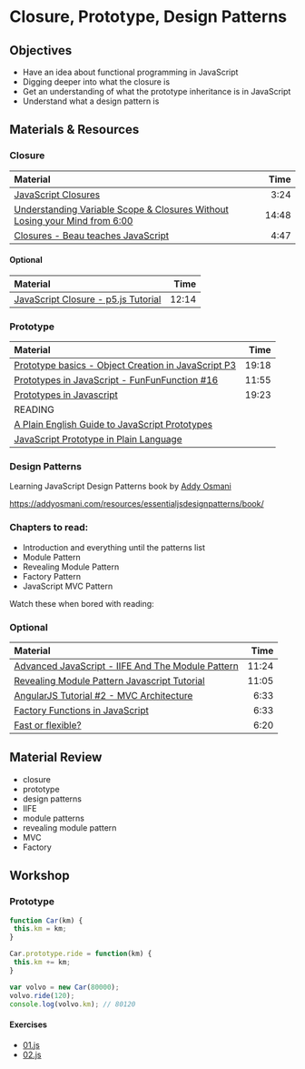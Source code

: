 # Closure, Prototype, Design Patterns

## Objectives
 - Have an idea about functional programming in JavaScript
 - Digging deeper into what the closure is
 - Get an understanding of what the prototype inheritance is in JavaScript
 - Understand what a design pattern is

## Materials & Resources

### Closure
| Material | Time |
|:---------|-----:|
| [JavaScript Closures](https://www.youtube.com/watch?v=R_ZvxMyFSCU) | 3:24 |
| [Understanding Variable Scope & Closures Without Losing your Mind from 6:00](https://youtu.be/iSlSxDNarDY?t=6m1s) | 14:48 |
| [Closures - Beau teaches JavaScript](https://youtu.be/1JsJx1x35c0) | 4:47 |

#### Optional
| Material | Time |
|:---------|-----:|
| [JavaScript Closure - p5.js Tutorial](https://www.youtube.com/watch?v=-jysK0nlz7A) | 12:14 |

### Prototype
| Material | Time |
|:---------|-----:|
| [Prototype basics - Object Creation in JavaScript P3 ](https://www.youtube.com/watch?v=YkoelSTUy7A) | 19:18 |
| [Prototypes in JavaScript - FunFunFunction #16](https://www.youtube.com/watch?v=riDVvXZ_Kb4) | 11:55 |
| [Prototypes in Javascript](https://www.youtube.com/watch?v=hS_WqkyUah8) | 19:23 |
| READING |  |
| [A Plain English Guide to JavaScript Prototypes](http://sporto.github.io/blog/2013/02/22/a-plain-english-guide-to-javascript-prototypes/) |  |
| [JavaScript Prototype in Plain Language](http://javascriptissexy.com/javascript-prototype-in-plain-detailed-language/) |  |

### Design Patterns
Learning JavaScript Design Patterns
book by [Addy Osmani](https://twitter.com/addyosmani)

https://addyosmani.com/resources/essentialjsdesignpatterns/book/   

### Chapters to read:
- Introduction and everything until the patterns list
- Module Pattern
- Revealing Module Pattern
- Factory Pattern
- JavaScript MVC Pattern

Watch these when bored with reading:

### Optional

| Material | Time |
|:---------|-----:|
| [Advanced JavaScript - IIFE And The Module Pattern](https://www.youtube.com/watch?v=ljExIKfwxPM) | 11:24 |
| [Revealing Module Pattern Javascript Tutorial](https://www.youtube.com/watch?v=pOfwp6VlnlM) | 11:05 |
| [AngularJS Tutorial #2 - MVC Architecture](https://www.youtube.com/watch?v=CQE1cBsJ_Gk) | 6:33 |
| [Factory Functions in JavaScript](https://www.youtube.com/watch?v=ImwrezYhw4w) | 6:33 |
| [Fast or flexible?](https://www.youtube.com/watch?v=R39zdSLd8ic) | 6:20 |

## Material Review
 - closure
 - prototype
 - design patterns
  - IIFE
  - module patterns
  - revealing module pattern
  - MVC
  - Factory

  ## Workshop

### Prototype
```javascript
function Car(km) {
 this.km = km;
}

Car.prototype.ride = function(km) {
 this.km += km;
}

var volvo = new Car(80000);
volvo.ride(120);
console.log(volvo.km); // 80120
```

#### Exercises
- [01.js](workshop/01.js)
- [02.js](workshop/02.js)

